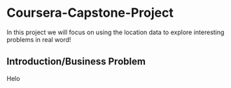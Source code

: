 # Coursera-Capstone-Project
In this project we will focus on using the location data to explore interesting problems in real word!

## Introduction/Business Problem
Helo<script src="https://gist.github.com/PurpleBooth/109311bb0361f32d87a2.js"></script>
